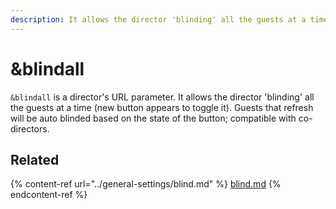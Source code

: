 ```yaml
---
description: It allows the director 'blinding' all the guests at a time with a new button
---
```


# \&blindall

`&blindall` is a director's URL parameter. It allows the director 'blinding' all the guests at a time (new button appears to toggle it). Guests that refresh will be auto blinded based on the state of the button; compatible with co-directors.

## Related

{% content-ref url="../general-settings/blind.md" %}
[blind.md](../general-settings/blind.md)
{% endcontent-ref %}
